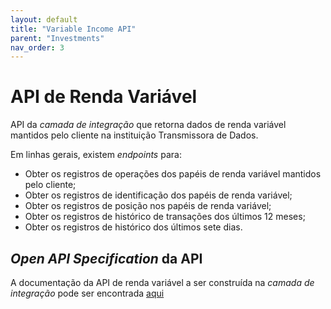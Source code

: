 ```yaml
---
layout: default
title: "Variable Income API"
parent: "Investments"
nav_order: 3
---
```


# API de Renda Variável

API da *camada de integração* que retorna dados de renda variável mantidos pelo cliente na instituição Transmissora de Dados.

Em linhas gerais, existem *endpoints* para:

- Obter os registros de operações dos papéis de renda variável mantidos pelo cliente;
- Obter os registros de identificação dos papéis de renda variável;
- Obter os registros de posição nos papéis de renda variável;
- Obter os registros de histórico de transações dos últimos 12 meses;
- Obter os registros de histórico dos últimos sete dias.

## *Open API Specification* da API

A documentação da API de renda variável a ser construída na *camada de integração* pode ser encontrada [aqui][API-Renda-Variável]

[API-Renda-Variável]: ../../../../../swagger-ui/index.html?api=en-data-variable-incomes
